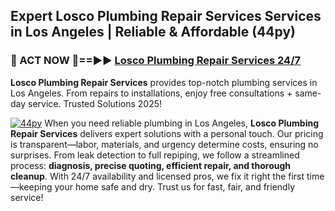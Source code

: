 ## Expert Losco Plumbing Repair Services Services in Los Angeles | Reliable & Affordable (44py)  

<h3>🚿 ACT NOW 🌟==►► <a href="https://tinyurl.com/2ne6vx2x" rel="nofollow">Losco Plumbing Repair Services 24/7</a></h3>

**Losco Plumbing Repair Services** provides top-notch plumbing services in Los Angeles. From repairs to installations, enjoy free consultations + same-day service. Trusted Solutions 2025!

[![44py](https://i.imgur.com/4PFF4AK.jpeg)](https://tinyurl.com/2ne6vx2x)
When you need reliable plumbing in Los Angeles, **Losco Plumbing Repair Services** delivers expert solutions with a personal touch. Our pricing is transparent—labor, materials, and urgency determine costs, ensuring no surprises. From leak detection to full repiping, we follow a streamlined process: **diagnosis, precise quoting, efficient repair, and thorough cleanup**. With 24/7 availability and licensed pros, we fix it right the first time—keeping your home safe and dry. Trust us for fast, fair, and friendly service!